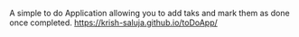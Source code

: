 A simple to do Application allowing you to add taks and mark them as done once completed. 
https://krish-saluja.github.io/toDoApp/
